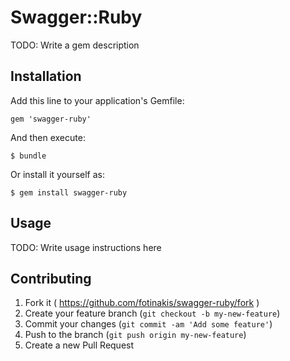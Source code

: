 # Swagger::Ruby

TODO: Write a gem description

## Installation

Add this line to your application's Gemfile:

    gem 'swagger-ruby'

And then execute:

    $ bundle

Or install it yourself as:

    $ gem install swagger-ruby

## Usage

TODO: Write usage instructions here

## Contributing

1. Fork it ( https://github.com/fotinakis/swagger-ruby/fork )
2. Create your feature branch (`git checkout -b my-new-feature`)
3. Commit your changes (`git commit -am 'Add some feature'`)
4. Push to the branch (`git push origin my-new-feature`)
5. Create a new Pull Request
